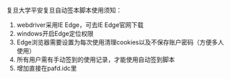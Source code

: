 复旦大学平安复旦自动签本脚本使用须知：
1. webdriver采用IE Edge，可去IE Edge官网下载
2. windows开启Edge定位权限
3. Edge浏览器需要设置为每次使用清理cookies以及不保存账户密码（方便多人使用）
4. 所有用户需有手动签到的使用记录，才能使用自动签到脚本
5. 增加直接在pafd.idc里
